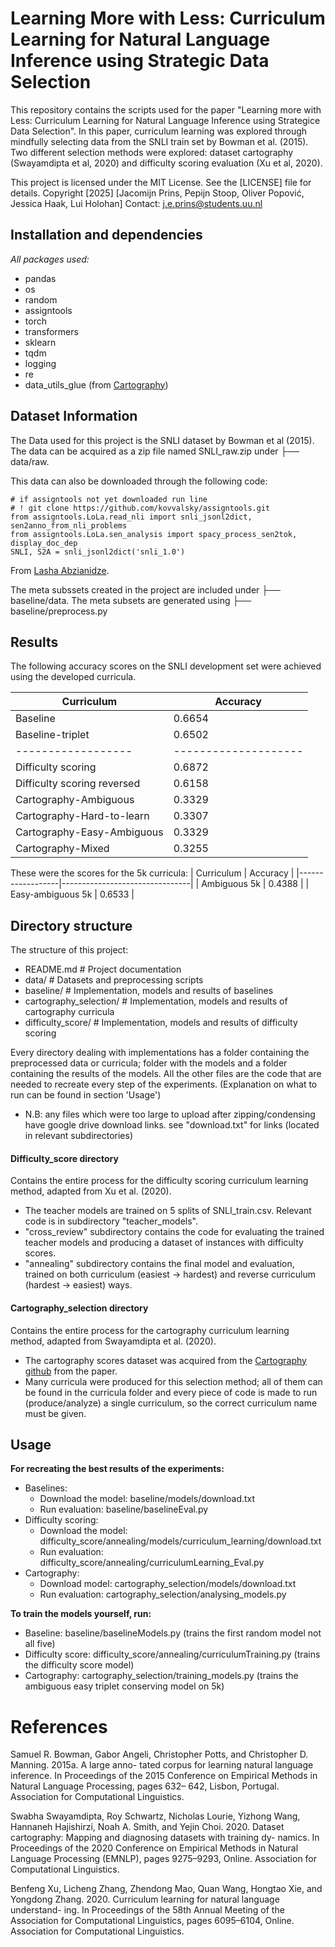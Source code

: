 # Learning More with Less: Curriculum Learning for Natural Language Inference using Strategic Data Selection
This repository contains the scripts used for the paper "Learning more with Less: Curriculum Learning for Natural Language Inference using Strategice Data Selection". In this paper, curriculum learning was explored through mindfully selecting data from the SNLI train set by Bowman et al. (2015). Two different selection methods were explored: dataset cartography (Swayamdipta et al, 2020) and difficulty scoring evaluation (Xu et al, 2020).

This project is licensed under the MIT License. See the [LICENSE] file for details.
Copyright [2025] [Jacomijn Prins, Pepijn Stoop, Oliver Popović, Jessica Haak, Lui Holohan]
Contact: j.e.prins@students.uu.nl

## Installation and dependencies
*All packages used:*
- pandas
- os
- random
- assigntools
- torch
- transformers
- sklearn
- tqdm
- logging
- re
- data_utils_glue (from [Cartography](https://github.com/allenai/cartography))


## Dataset Information
The Data used for this project is the SNLI dataset by Bowman et al (2015). The data can be acquired as a zip file named SNLI_raw.zip under ├── data/raw.

This data can also be downloaded through the following code:

```
# if assigntools not yet downloaded run line
# ! git clone https://github.com/kovvalsky/assigntools.git
from assigntools.LoLa.read_nli import snli_jsonl2dict, sen2anno_from_nli_problems
from assigntools.LoLa.sen_analysis import spacy_process_sen2tok, display_doc_dep
SNLI, S2A = snli_jsonl2dict('snli_1.0') 

```
From [Lasha Abzianidze](https://colab.research.google.com/drive/1cvOltz1eqA9QzzNCM5m7UsUhtw2_guxi?usp=sharing).

The meta subssets created in the project are included under ├── baseline/data. The meta subsets are generated using ├── baseline/preprocess.py


## Results

The following accuracy scores on the SNLI development set were achieved using the developed curricula.

| Curriculum       | Accuracy                       |
|------------------|--------------------------------|
| Baseline         |  0.6654                        |
| Baseline-triplet |  0.6502                        |
|------------------|--------------------|
| Difficulty scoring | 0.6872   |
| Difficulty scoring reversed      | 0.6158|
| Cartography-Ambiguous | 0.3329                 |
| Cartography-Hard-to-learn        | 0.3307            |
| Cartography-Easy-Ambiguous       | 0.3329                    |
| Cartography-Mixed     | 0.3255      |

These were the scores for the 5k curricula:
| Curriculum       | Accuracy                       |
|------------------|--------------------------------|
| Ambiguous 5k     |  0.4388                        |
| Easy-ambiguous 5k |  0.6533                       |


## Directory structure
The structure of this project:
- README.md                 # Project documentation
- data/                     # Datasets and preprocessing scripts
- baseline/                 # Implementation, models and results of baselines
- cartography_selection/    # Implementation, models and results of cartography curricula
- difficulty_score/         # Implementation, models and results of difficulty scoring

Every directory dealing with implementations has a folder containing the preprocessed data or curricula; folder with the models and a folder containing the results of the models. All the other files are the code that are needed to recreate every step of the experiments. (Explanation on what to run can be found in section 'Usage')
- N.B: any files which were too large to upload after zipping/condensing have google drive download links. see "download.txt" for links (located in relevant subdirectories)

#### Difficulty_score directory 
Contains the entire process for the difficulty scoring curriculum learning method, adapted from Xu et al. (2020). 
- The teacher models are trained on 5 splits of SNLI_train.csv. Relevant code is in subdirectory "teacher_models".
- "cross_review" subdirectory contains the code for evaluating the trained teacher models and producing a dataset of instances with difficulty scores.
- "annealing" subdirectory contains the final model and evaluation, trained on both curriculum (easiest -> hardest) and reverse curriculum (hardest -> easiest) ways.

#### Cartography_selection directory
Contains the entire process for the cartography curriculum learning method, adapted from Swayamdipta et al. (2020).
- The cartography scores dataset was acquired from the [Cartography github](https://github.com/allenai/cartography/tree/main/data/data_map_coordinates) from the paper.
- Many curricula were produced for this selection method; all of them can be found in the curricula folder and every piece of code is made to run (produce/analyze) a single curriculum, so the correct curriculum name must be given.


## Usage

**For recreating the best results of the experiments:**
- Baselines:
    - Download the model: baseline/models/download.txt
    - Run evaluation: baseline/baselineEval.py
- Difficulty scoring:
    - Download the model: difficulty_score/annealing/models/curriculum_learning/download.txt
    - Run evaluation: difficulty_score/annealing/curriculumLearning_Eval.py
- Cartography:
    - Download model: cartography_selection/models/download.txt
    - Run evaluation: cartography_selection/analysing_models.py

**To train the models yourself, run:**
- Baseline: baseline/baselineModels.py (trains the first random model not all five)
- Difficulty score: difficulty_score/annealing/curriculumTraining.py (trains the difficulty score model)
- Cartography: cartography_selection/training_models.py (trains the ambiguous easy triplet conserving model on 5k)


# References
Samuel R. Bowman, Gabor Angeli, Christopher Potts,
and Christopher D. Manning. 2015a. A large anno-
tated corpus for learning natural language inference.
In Proceedings of the 2015 Conference on Empirical
Methods in Natural Language Processing, pages 632–
642, Lisbon, Portugal. Association for Computational
Linguistics.

Swabha Swayamdipta, Roy Schwartz, Nicholas
Lourie, Yizhong Wang, Hannaneh Hajishirzi, Noah A.
Smith, and Yejin Choi. 2020. Dataset cartography:
Mapping and diagnosing datasets with training dy-
namics. In Proceedings of the 2020 Conference on
Empirical Methods in Natural Language Processing
(EMNLP), pages 9275–9293, Online. Association for
Computational Linguistics.

Benfeng Xu, Licheng Zhang, Zhendong Mao, Quan
Wang, Hongtao Xie, and Yongdong Zhang. 2020.
Curriculum learning for natural language understand-
ing. In Proceedings of the 58th Annual Meeting of
the Association for Computational Linguistics, pages
6095–6104, Online. Association for Computational
Linguistics.
